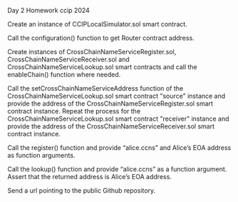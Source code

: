 Day 2 Homework ccip 2024


Create an instance of CCIPLocalSimulator.sol smart contract.

Call the configuration() function to get Router contract address.

Create instances of CrossChainNameServiceRegister.sol, CrossChainNameServiceReceiver.sol and CrossChainNameServiceLookup.sol smart contracts and call the enableChain() function where needed.

Call the setCrossChainNameServiceAddress function of the CrossChainNameServiceLookup.sol smart contract "source" instance and provide the address of the CrossChainNameServiceRegister.sol smart contract instance. Repeat the process for the CrossChainNameServiceLookup.sol smart contract "receiver" instance and provide the address of the CrossChainNameServiceReceiver.sol smart contract instance. 

Call the register() function and provide “alice.ccns” and Alice’s EOA address as function arguments.

Call the lookup() function and provide “alice.ccns” as a function argument. Assert that the returned address is Alice’s EOA address.

Send a url pointing to the public Github repository.
